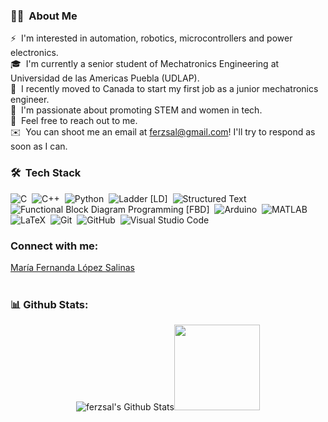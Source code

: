 <!-- ## 👋 &nbsp;Hey there! I'm Fernanda -->

### 👩‍🚀 &nbsp;About Me 

⚡ &nbsp;I'm interested in automation, robotics, microcontrollers and power electronics.\
🎓 &nbsp;I'm currently a senior student of Mechatronics Engineering at Universidad de las Americas Puebla (UDLAP).\
🍁  &nbsp;I recently moved to Canada to start my first job as a junior mechatronics engineer.\
🤖 &nbsp;I'm passionate about promoting STEM and women in tech.\
💬 &nbsp;Feel free to reach out to me.\
✉️ &nbsp;You can shoot me an email at ferzsal@gmail.com! I'll try to respond as soon as I can.

### 🛠 &nbsp;Tech Stack


![C](https://img.shields.io/badge/-C-05122A?style=flat&logo=C&logoColor=A8B9CC)&nbsp;
![C++](https://img.shields.io/badge/-C++-05122A?style=flat&logo=C%2B%2B&logoColor=00599C)&nbsp;
![Python](https://img.shields.io/badge/-Python-000?&logo=Python)&nbsp;
![Ladder [LD]](https://img.shields.io/badge/-Ladder_Programming_[LD]-green?style=flat)&nbsp;
![Structured Text](https://img.shields.io/badge/-Structured_Text_Programming_[ST]-D0F2F2?style=flat)&nbsp;
![Functional Block Diagram Programming [FBD]](https://img.shields.io/badge/-FBD_Programming-e87de3?style=flat)&nbsp;
![Arduino](https://img.shields.io/badge/-Arduino-038C8C?logo=arduino)&nbsp;
![MATLAB](https://img.shields.io/badge/-MATLAB-orange)&nbsp;
![LaTeX](https://img.shields.io/badge/-LaTeX-008080?logo=latex)&nbsp;
![Git](https://img.shields.io/badge/-Git-05122A?style=flat&logo=git)&nbsp;
![GitHub](https://img.shields.io/badge/-GitHub-05122A?style=flat&logo=github)&nbsp;
![Visual Studio Code](https://img.shields.io/badge/-Visual%20Studio%20Code-05122A?style=flat&logo=visual-studio-code&logoColor=007ACC)&nbsp;





### Connect with me: 

<script src="https://platform.linkedin.com/badges/js/profile.js" async defer type="text/javascript"></script>
<div class="badge-base LI-profile-badge" data-locale="es_ES" data-size="medium" data-theme="dark" data-type="HORIZONTAL" data-vanity="mafernandalosa" data-version="v1"><a class="badge-base__link LI-simple-link" href="https://ca.linkedin.com/in/mafernandalosa?trk=profile-badge">María Fernanda López Salinas</a></div>
              
             

<br />

### 📊 Github Stats:

<p align="center">
<img align= "" alt= "ferzsal's Github Stats" src ="https://github-readme-stats.vercel.app/api?username=ferzsal&hide_title=true&hide_border=true&show_icons=true&include_all_commits=true&count_private=true&line_height=21&text_color=000&icon_color=000&bg_color=0,ea6161,ffc64d,fffc4d,52fa5a&theme=graywhite" /><!-- wi*quL3fcV --><img height="137px" src="https://github-readme-stats.vercel.app/api/top-langs/?username=ferzsal&hide=html&hide_title=true&hide_border=true&layout=compact&langs_count=6&exclude_repo=comp426,Redventures-Movie-Quotes&text_color=000&icon_color=fff&bg_color=0,52fa5a,4dfcff,c64dff&theme=graywhite" /></a>
</p>

</details>

[instagram]: https://instagram.com/ferzsal
[linkedin]: https://www.linkedin.com/in/mafernandalosa/
[spotify]: https://open.spotify.com/user/ferzsal?si=88b1b58f50f2412b
